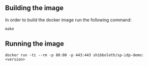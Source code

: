 ## Building the image

In order to build the docker image run the following command:

```
make
```

## Running the image


```
docker run -ti --rm -p 80:80 -p 443:443 shibboleth/sp-idp-demo:<version>
```